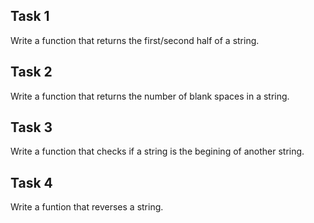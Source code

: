 ## Task 1
  Write a function that returns the first/second half of a string.
  
## Task 2
  Write a function that returns the number of blank spaces in a string.
  
## Task 3
  Write a function that checks if a string is the begining of another string.
  
## Task 4
  Write a funtion that reverses a string.
